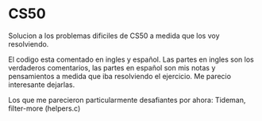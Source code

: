 # CS50
Solucion a los problemas dificiles de CS50 a medida que los voy resolviendo. 

El codigo esta comentado en ingles y español. Las partes en ingles son los verdaderos comentarios, las partes en español son mis notas y pensamientos a medida 
que iba resolviendo el ejercicio. Me parecio interesante dejarlas.

Los que me parecieron particularmente desafiantes por ahora: Tideman, filter-more (helpers.c)
